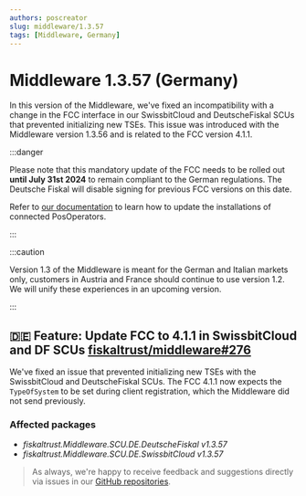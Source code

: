 ```yaml
---
authors: poscreator
slug: middleware/1.3.57
tags: [Middleware, Germany]
---
```


# Middleware 1.3.57 (Germany)
In this version of the Middleware, we've fixed an incompatibility with a change in the FCC interface in our SwissbitCloud and DeutscheFiskal SCUs that prevented initializing new TSEs. This issue was introduced with the Middleware version 1.3.56 and is related to the FCC version 4.1.1.

:::danger

Please note that this mandatory update of the FCC needs to be rolled out **until July 31st 2024** to remain compliant to the German regulations. The Deutsche Fiskal will disable signing for previous FCC versions on this date.

Refer to [our documentation](https://docs.fiskaltrust.cloud/docs/posdealers/technical-operations/maintenance/updating) to learn how to update the installations of connected PosOperators.

:::

<!--truncate-->

:::caution

Version 1.3 of the Middleware is meant for the German and Italian markets only, customers in Austria and France should continue to use version 1.2. We will unify these experiences in an upcoming version.

:::


## 🇩🇪 Feature: Update FCC to 4.1.1 in SwissbitCloud and DF SCUs [fiskaltrust/middleware#276](https://github.com/fiskaltrust/middleware/pull/276)
We've fixed an issue that prevented initializing new TSEs with the SwissbitCloud and DeutscheFiskal SCUs. The FCC 4.1.1 now expects the `TypeOfSystem` to be set during client registration, which the Middleware did not send previously.

### Affected packages
- _fiskaltrust.Middleware.SCU.DE.DeutscheFiskal v1.3.57_
- _fiskaltrust.Middleware.SCU.DE.SwissbitCloud v1.3.57_


> As always, we're happy to receive feedback and suggestions directly via issues in our [GitHub repositories](https://github.com/fiskaltrust).
